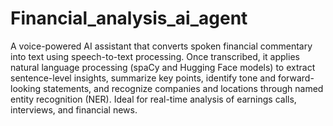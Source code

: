# Financial_analysis_ai_agent
A voice-powered AI assistant that converts spoken financial commentary into text using speech-to-text processing. Once transcribed, it applies natural language processing (spaCy and Hugging Face models) to extract sentence-level insights, summarize key points, identify tone and forward-looking statements, and recognize companies and locations through named entity recognition (NER). Ideal for real-time analysis of earnings calls, interviews, and financial news.
